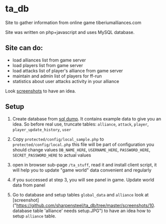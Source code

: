 # ta_db
Site to gather information from online game tiberiumalliances.com

Site was written on php+javascript and uses MySQL database.

## Site can do:
* load alliances list from game server
* load players list from game server
* load attacks list of player's alliance from game server
* maintain and admin list of players for ff-run
* statistics about user attacks activity in your alliance

Look [screenshots](https://github.com/sharpensteel/ta_db/tree/master/screenshots) to have an idea. 


## Setup
1. Create database from [sql dump](https://github.com/sharpensteel/ta_db/tree/master/install/db_dump.sql).
  It contains example data to give you an idea. 
  So before real use, truncate tables: `alliance`, `attack`, `player`, `player_update_history`, `user`
  
2. Copy `protected/config/local_sample.php` to `protected/config/local.php`
   this file will be part of configuration
   you should change values `DB_NAME_HERE`, `USERNAME_HERE`, `PASSWORD_HERE`, `SECRET_PASSWORD_HERE` to actual values

3. open in browser sub-page `/ta_stuff`, read it and install client script, it will help you to update "game world" data convenient and regularly   

4. if you successed at step 3, you will see panel in game. Update world data from panel
 
5. Go to database and setup tables `global_data` and `alliance`
  look at [screenshot]("https://github.com/sharpensteel/ta_db/tree/master/screenshots/10. database table 'alliance' needs setup.JPG") to have an idea how to setup `alliance` table.
  


 
